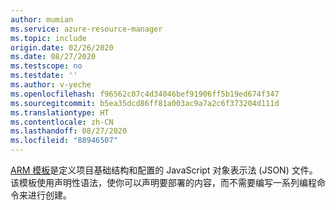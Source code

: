 ```yaml
---
author: mumian
ms.service: azure-resource-manager
ms.topic: include
origin.date: 02/26/2020
ms.date: 08/27/2020
ms.testscope: no
ms.testdate: ''
ms.author: v-yeche
ms.openlocfilehash: f96562c07c4d34046bef91906ff5b19ed674f347
ms.sourcegitcommit: b5ea35dcd86ff81a003ac9a7a2c6f373204d111d
ms.translationtype: HT
ms.contentlocale: zh-CN
ms.lasthandoff: 08/27/2020
ms.locfileid: "88946507"
---
```

[ARM 模板](/azure-resource-manager/templates/overview)是定义项目基础结构和配置的 JavaScript 对象表示法 (JSON) 文件。 该模板使用声明性语法，使你可以声明要部署的内容，而不需要编写一系列编程命令来进行创建。

<!-- Update_Description: update meta properties, wording update, update link -->